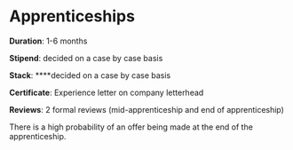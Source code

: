 # Apprenticeships

**Duration**: 1-6 months

**Stipend**: decided on a case by case basis

**Stack**: ****decided on a case by case basis

**Certificate**: Experience letter on company letterhead

**Reviews**: 2 formal reviews \(mid-apprenticeship and end of apprenticeship\)

There is a high probability of an offer being made at the end of the apprenticeship.

